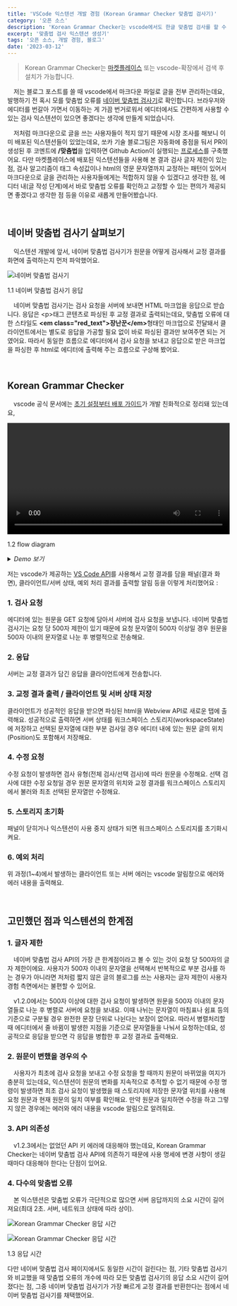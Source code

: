 ```yaml
---
title: 'VSCode 익스텐션 개발 경험 (Korean Grammar Checker 맞춤법 검사기)'
category: '오픈 소스'
description: 'Korean Grammar Checker는 vscode에서도 한글 맞춤법 검사를 할 수 있는 익스텐션입니다. 이번 글에서는 익스텐션을 만든 과정과 만들며 고민했던 점 등 개발 과정에 대해 알아보겠습니다.'
excerpt: '맞춤법 검사 익스텐션 생성기'
tags: '오픈 소스, 개발 경험, 블로그'
date: '2023-03-12'
---
```


> Korean Grammar Checker는 <a href="https://marketplace.visualstudio.com/items?itemName=moonkorea.vscode-korean-grammar-checker" target="_blank">마켓플레이스</a> 또는 vscode-확장에서 검색 후 설치가 가능합니다.

&emsp;저는 블로그 포스트를 쓸 때 vscode에서 마크다운 파일로 글을 전부 관리하는데요, 발행하기 전 혹시 모를 맞춤법 오류를 <a href="https://search.naver.com/search.naver?where=nexearch&sm=top_hty&fbm=0&ie=utf8&query=%EB%A7%9E%EC%B6%A4%EB%B2%95+%EA%B2%80%EC%82%AC%EA%B8%B0" target="_blank">네이버 맞춤법 검사기</a>로 확인합니다. 브라우저와 에디터를 번갈아 가면서 이동하는 게 가끔 번거로워서 에디터에서도 간편하게 사용할 수 있는 검사 익스텐션이 있으면 좋겠다는 생각에 만들게 되었습니다.

&emsp;저처럼 마크다운으로 글을 쓰는 사용자들이 적지 않기 때문에 시장 조사를 해보니 이미 배포된 익스텐션들이 있었는데요, 쏘카 기술 블로그팀은 자동화에 중점을 둬서 PR이 생성된 후 코멘트에 <b>/맞춤법</b>을 입력하면 Github Action이 실행되는 <a href="https://tech.socarcorp.kr/data/2023/02/15/how-to-organize-tech-blog.html#61-%EB%B0%98%EB%B3%B5%EC%A0%81%EC%9D%B8-%ED%94%BC%EB%93%9C%EB%B0%B1" target="_blank" rel="noopener">프로세스</a>를 구축했어요. 다만 마켓플레이스에 배포된 익스텐션들을 사용해 본 결과 검사 글자 제한이 있는 점, 검사 알고리즘이 태그 속성값이나 html의 영문 문자열까지 교정하는 패턴이 있어서 마크다운으로 글을 관리하는 사용자들에게는 적합하지 않을 수 있겠다고 생각한 점, 에디터 내(글 작성 단계)에서 바로 맞춤법 오류를 확인하고 교정할 수 있는 편의가 제공되면 좋겠다고 생각한 점 등을 이유로 새롭게 만들어봤습니다.

<br>

## 네이버 맞춤법 검사기 살펴보기

&emsp;익스텐션 개발에 앞서, 네이버 맞춤법 검사기가 원문을 어떻게 검사해서 교정 결과를 화면에 출력하는지 먼저 파악했어요.

<div style="max-width:700px; margin: auto">

![네이버 맞춤법 검사기](/assets/markdown-image/vscode-맞춤법-검사-extension-생성기/서버-응답.png)

</div>

<span>1.1 네이버 맞춤법 검사기 응답</span>

&emsp;네이버 맞춤법 검사기는 검사 요청을 서버에 보내면 HTML 마크업을 응답으로 받습니다. 응답은 &lt;p&gt;태그 콘텐츠로 파싱된 후 교정 결과로 출력되는데요, 맞춤법 오류에 대한 스타일도 <b>&lt;em class=&quot;red_text&quot;&gt;장난꾼&lt;/em&gt;</b>형태인 마크업으로 전달돼서 클라이언트에서는 별도로 응답을 가공할 필요 없이 바로 파싱된 결과만 보여주면 되는 거였어요. 따라서 동일한 흐름으로 에디터에서 검사 요청을 보내고 응답으로 받은 마크업을 파싱한 후 html로 에디터에 출력해 주는 흐름으로 구상해 봤어요.

<br>

## Korean Grammar Checker

&emsp;vscode 공식 문서에는 <a href="https://code.visualstudio.com/api" target="_blank">초기 설정부터 배포 가이드</a>가 개발 친화적으로 정리돼 있는데요,

<video url='/assets/markdown-image/vscode-맞춤법-검사-extension-생성기/flow-diagram.webm' width='100%' height='auto'><video />

<span>1.2 flow diagram</span>

<details><summary><i>Demo 보기</i></summary>

<video url='/assets/markdown-image/vscode-맞춤법-검사-extension-생성기/전체-검사.webm' width='100%' height='auto'><video />

<span>2.1 전체 검사</span> 
 
<video url='/assets/markdown-image/vscode-맞춤법-검사-extension-생성기/선택-검사.webm' width='100%' height='auto'><video /> 
 
<span>2.2 선택 검사</span> 
 
<video url='/assets/markdown-image/vscode-맞춤법-검사-extension-생성기/수정.webm' width='100%' height='auto'><video /> 
 
<span>2.3 수정</span>

</details>

저는 vscode가 제공하는 <a href="https://code.visualstudio.com/api/references/vscode-api" target="_blank">VS Code API</a>를 사용해서 교정 결과를 담을 패널(결과 화면), 클라이언트/서버 상태, 예외 처리 결과를 출력할 알림 등을 이렇게 처리했어요 :

### 1. 검사 요청

에디터에 있는 원문을 GET 요청에 담아서 서버에 검사 요청을 보냅니다. 네이버 맞춤법 검사기는 요청 당 500자 제한이 있기 때문에 요청 문자열이 500자 이상일 경우 원문을 500자 이내의 문자열로 나눈 후 병렬적으로 전송해요.

### 2. 응답

서버는 교정 결과가 담긴 응답을 클라이언트에게 전송합니다.

### 3. 교정 결과 출력 / 클라이언트 및 서버 상태 저장

클라이언트가 성공적인 응답을 받으면 파싱된 html을 Webview API로 새로운 탭에 출력해요. 성공적으로 출력하면 서버 상태를 워크스페이스 스토리지(workspaceState)에 저장하고 선택된 문자열에 대한 부분 검사일 경우 에디터 내에 있는 원문 글의 위치(Position)도 포함해서 저장해요.

### 4. 수정 요청

수정 요청이 발생하면 검사 유형(전체 검사/선택 검사)에 따라 원문을 수정해요. 선택 검사에 대한 수정 요청일 경우 원문 문자열의 위치와 교정 결과를 워크스페이스 스토리지에서 불러와 최초 선택된 문자열만 수정해요.

### 5. 스토리지 초기화

패널이 닫히거나 익스텐션이 사용 중지 상태가 되면 워크스페이스 스토리지를 초기화시켜요.

### 6. 예외 처리

위 과정(1~4)에서 발생하는 클라이언트 또는 서버 에러는 vscode 알림창으로 에러와 에러 내용을 출력해요.

<br>

## 고민했던 점과 익스텐션의 한계점

### 1. 글자 제한

&emsp;네이버 맞춤법 검사 API의 가장 큰 한계점이라고 볼 수 있는 것이 요청 당 500자의 글자 제한이에요. 사용자가 500자 이내의 문자열을 선택해서 반복적으로 부분 검사를 하는 경우가 아니라면 저처럼 짧지 않은 글의 블로그를 쓰는 사용자는 글자 제한이 사용자 경험 측면에서는 불편할 수 있어요.

&emsp;v1.2.0에서는 500자 이상에 대한 검사 요청이 발생하면 원문을 500자 이내의 문자열들로 나눈 후 병렬로 서버에 요청을 보내요. 이때 나뉘는 문자열이 마침표나 쉼표 등의 기준으로 구분될 경우 완전한 문장 단위로 나뉜다는 보장이 없어요. 따라서 병렬처리할 때 에디터에서 줄 바뀜이 발생한 지점을 기준으로 문자열들을 나눠서 요청하는데요, 성공적으로 응답을 받으면 각 응답을 병합한 후 교정 결과로 출력해요.

### 2. 원문이 변했을 경우의 수

&emsp;사용자가 최초에 검사 요청을 보내고 수정 요청을 할 때까지 원문이 바뀌었을 여지가 충분히 있는데요, 익스텐션이 원문의 변화를 지속적으로 추적할 수 없기 때문에 수정 명령이 발생하면 최초 검사 요청이 발생했을 때 스토리지에 저장한 문자열 위치를 사용해 요청 원문과 현재 원문의 일치 여부를 확인해요. 만약 원문과 일치하면 수정을 하고 그렇지 않은 경우에는 에러와 에러 내용을 vscode 알림으로 알려줘요.

### 3. API 의존성

&emsp;v1.2.3에서는 없었던 API 키 에러에 대응해야 했는데요, Korean Grammar Checker는 네이버 맞춤법 검사 API에 의존하기 때문에 사용 명세에 변경 사항이 생길 때마다 대응해야 한다는 단점이 있어요.

### 4. 다수의 맞춤법 오류

&emsp;본 익스텐션은 맞춤법 오류가 극단적으로 많으면 서버 응답까지의 소요 시간이 길어져요(최대 2초. 서버, 네트워크 상태에 따라 상이).

<div style="max-width:650px; margin: auto">

![Korean Grammar Checker 응답 시간](/assets/markdown-image/vscode-맞춤법-검사-extension-생성기/낮은-응답-시간.png)

</div>

<div style="max-width:650px; margin: auto">

![Korean Grammar Checker 응답 시간](/assets/markdown-image/vscode-맞춤법-검사-extension-생성기/높은-응답-시간.png)

</div>

<span>1.3 응답 시간</span>

다만 네이버 맞춤법 검사 페이지에서도 동일한 시간이 걸린다는 점, 기타 맞춤법 검사기와 비교했을 때 맞춤법 오류의 개수에 따라 모든 맞춤법 검사기의 응답 소요 시간이 길어졌다는 점, 그중 네이버 맞춤법 검사기가 가장 빠르게 교정 결과를 반환한다는 점에서 네이버 맞춤법 검사기를 채택했어요.